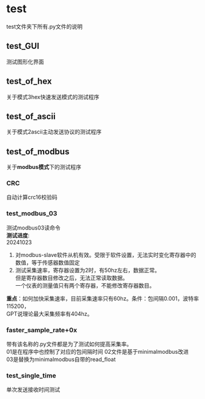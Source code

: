 # test
test文件夹下所有.py文件的说明  

## test_GUI
测试图形化界面

## test_of_hex
关于模式3hex快速发送模式的测试程序

## test_of_ascii
关于模式2ascii主动发送协议的测试程序


## test_of_modbus
关于**modbus模式**下的测试程序

### CRC
自动计算crc16校验码

### test_modbus_03
测试modbus03读命令  
**测试进度**:  
20241023
1. 对modbus-slave软件从机有效。受限于软件设置，无法实时变化寄存器中的数值，等于传感器数值固定
2. 测试采集速率，寄存器设置为2时，有50hz左右，数据正常。  
但是寄存器数目修改之后，无法正常读取数据。  
一个仪表的测量值只有两个寄存器，不能修改寄存器数目。  

**重点**：如何加快采集速率，目前采集速率只有60hz。条件：包间隔0.001，波特率115200，  
GPT说理论最大采集频率有404hz。

### faster_sample_rate+0x
带有该名称的.py文件都是为了测试如何提高采集率。  
01是在程序中也控制了对应的包间隔时间
02文件是基于minimalmodbus改进  
03是替换为minimalmodbus自带的read_float

### test_single_time
单次发送接收时间测试